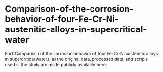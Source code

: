 # Comparison-of-the-corrosion-behavior-of-four-Fe-Cr-Ni-austenitic-alloys-in-supercritical-water
For《 Comparison of the corrosion behavior of four Fe-Cr-Ni austenitic alloys in supercritical water》, all the original data, processed data, and scripts used in the study are made publicly available here.
